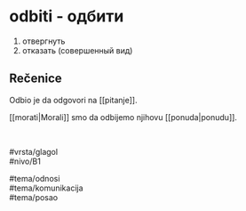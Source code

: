 # odbiti - одбити

1. отвергнуть  
2. отказать (совершенный вид)

## Rečenice

Odbio je da odgovori na [[pitanje]].

[[morati|Morali]] smo da odbijemo njihovu [[ponuda|ponudu]].

<br>

#vrsta/glagol  
#nivo/B1  

#tema/odnosi  
#tema/komunikacija  
#tema/posao  
